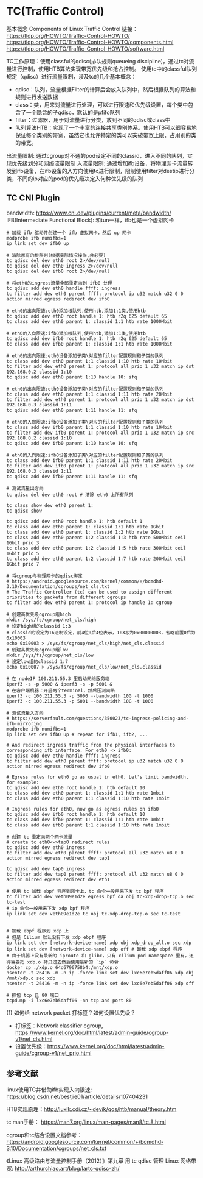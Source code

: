 


# TC(Traffic Control)
基本概念 Components of Linux Traffic Control 链接：
https://tldp.org/HOWTO/Traffic-Control-HOWTO/
https://tldp.org/HOWTO/Traffic-Control-HOWTO/components.html
https://tldp.org/HOWTO/Traffic-Control-HOWTO/software.html

TC工作原理：使用classful的qdisc(排队规则queueing discipline)，通过tc对流量进行控制，使用HTB算法实现带宽优先级和抢占控制。
使用tc中的classful队列规定（qdisc）进行流量限制，涉及tc的几个基本概念：
* qdisc：队列，流量根据Filter的计算后会放入队列中，然后根据队列的算法和规则进行发送数据
* class：类，用来对流量进行处理，可以进行限速和优先级设置，每个类中包含了一个隐含的子qdisc，默认的是pfifo队列
* filter：过滤器，用于对流量进行分类，放到不同的qdisc或class中
* 队列算法HTB：实现了一个丰富的连接共享类别体系。使用HTB可以很容易地保证每个类别的带宽，虽然它也允许特定的类可以突破带宽上限，占用别的类的带宽。

出流量限制: 通过cgroup对不通的pod设定不同的classid，进入不同的队列，实现优先级划分和网络流量限制
入流量限制: 通过增加ifb设备，将物理网卡流量转发到ifb设备，在ifb设备的入方向使用tc进行限制，限制使用filter对destip进行分类，不同的ip对应的pod的优先级决定入何种优先级的队列


## TC CNI Plugin
bandwidth: https://www.cni.dev/plugins/current/meta/bandwidth/
IFB(Intermediate Functional Block): 和tun一样，ifb也是一个虚拟网卡


```shell
# 加载 ifb 驱动并创建一个 ifb 虚拟网卡，然后 up 网卡
modprobe ifb numifbs=1
ip link set dev ifb0 up

# 清除原有的根队列(根据实际情况操作,非必要)
tc qdisc del dev eth0 root 2>/dev/null
tc qdisc del dev eth0 ingress 2>/dev/null
tc qdisc del dev ifb0 root 2>/dev/null

# 将eth0的ingress流量全部重定向到 ifb0 处理
tc qdisc add dev eth0 handle ffff: ingress
tc filter add dev eth0 parent ffff: protocol ip u32 match u32 0 0 action mirred egress redirect dev ifb0

# eth0的出向限速:eth0添加根队列,使用htb,添加1:1类,使用htb 
tc qdisc add dev eth0 root handle 1: htb r2q 625 default 65
tc class add dev eth0 parent 1: classid 1:1 htb rate 1000Mbit

# eth0的入向限速:ifb0添加根队列,使用htb,添加1:1类,使用htb 
tc qdisc add dev ifb0 root handle 1: htb r2q 625 default 65
tc class add dev ifb0 parent 1: classid 1:1 htb rate 1000Mbit

# eth0的出向限速:eth0设备添加子类\对应的filter配置规则和子类的队列
tc class add dev eth0 parent 1:1 classid 1:10 htb rate 10Mbit
tc filter add dev eth0 parent 1: protocol all prio 1 u32 match ip dst 192.168.0.2 classid 1:10
tc qdisc add dev eth0 parent 1:10 handle 10: sfq

# eth0的出向限速:eth0设备添加子类\对应的filter配置规则和子类的队列
tc class add dev eth0 parent 1:1 classid 1:11 htb rate 20Mbit
tc filter add dev eth0 parent 1: protocol all prio 1 u32 match ip dst 192.168.0.3 classid 1:11
tc qdisc add dev eth0 parent 1:11 handle 11: sfq

# eth0的入向限速:ifb0设备添加子类\对应的filter配置规则和子类的队列
tc class add dev ifb0 parent 1:1 classid 1:10 htb rate 10Mbit
tc filter add dev ifb0 parent 1: protocol all prio 1 u32 match ip src 192.168.0.2 classid 1:10
tc qdisc add dev ifb0 parent 1:10 handle 10: sfq

# eth0的入向限速:ifb0设备添加子类\对应的filter配置规则和子类的队列
tc class add dev ifb0 parent 1:1 classid 1:11 htb rate 20Mbit
tc filter add dev ifb0 parent 1: protocol all prio 1 u32 match ip src 192.168.0.3 classid 1:11
tc qdisc add dev ifb0 parent 1:11 handle 11: sfq

```

```shell
# 测试流量出方向
tc qdisc del dev eth0 root # 清除 eth0 上所有队列

tc class show dev eth0 parent 1:
tc qdisc show

tc qdisc add dev eth0 root handle 1: htb default 1
tc class add dev eth0 parent 1: classid 1:1 htb rate 1Gbit
tc class add dev eth0 parent 1: classid 1:2 htb rate 1Gbit
tc class add dev eth0 parent 1:2 classid 1:3 htb rate 500Mbit ceil 1Gbit prio 3
tc class add dev eth0 parent 1:2 classid 1:5 htb rate 300Mbit ceil 1Gbit prio 5
tc class add dev eth0 parent 1:2 classid 1:7 htb rate 200Mbit ceil 1Gbit prio 7

# 将cgroup与物理网卡的qdisc绑定
# https://android.googlesource.com/kernel/common/+/bcmdhd-3.10/Documentation/cgroups/net_cls.txt
# The Traffic Controller (tc) can be used to assign different priorities to packets from different cgroups
tc filter add dev eth0 parent 1: protocol ip handle 1: cgroup

# 创建高优先级cgroup组high
mkdir /sys/fs/cgroup/net_cls/high
# 设定high组的classid 1:3
# classid的设定为16进制设定，前4位:后4位表示，1:3写为0x00010003，省略前置0后为0x10003
echo 0x10003 > /sys/fs/cgroup/net_cls/high/net_cls.classid
# 创建高优先级cgroup组low
mkdir /sys/fs/cgroup/net_cls/low
# 设定low组的classid 1:7
echo 0x10007 > /sys/fs/cgroup/net_cls/low/net_cls.classid

# 在 nodeIP 100.211.55.3 里启动网络服务端
iperf3 -s -p 5000 & iperf3 -s -p 5001 &
# 在客户端机器上开启两个terminal，然后压测网络
iperf3 -c 100.211.55.3 -p 5000 --bandwidth 10G -t 1000
iperf3 -c 100.211.55.3 -p 5001 --bandwidth 10G -t 1000

# 测试流量入方向
# https://serverfault.com/questions/350023/tc-ingress-policing-and-ifb-mirroring
modprobe ifb numifbs=1
ip link set dev ifb0 up # repeat for ifb1, ifb2, ...

# And redirect ingress traffic from the physical interfaces to corresponding ifb interface. For eth0 -> ifb0:
tc qdisc add dev eth0 handle ffff: ingress
tc filter add dev eth0 parent ffff: protocol ip u32 match u32 0 0 action mirred egress redirect dev ifb0

# Egress rules for eth0 go as usual in eth0. Let's limit bandwidth, for example:
tc qdisc add dev eth0 root handle 1: htb default 10
tc class add dev eth0 parent 1: classid 1:1 htb rate 1mbit
tc class add dev eth0 parent 1:1 classid 1:10 htb rate 1mbit

# Ingress rules for eth0, now go as egress rules on ifb0
tc qdisc add dev ifb0 root handle 1: htb default 10
tc class add dev ifb0 parent 1: classid 1:1 htb rate 1mbit
tc class add dev ifb0 parent 1:1 classid 1:10 htb rate 1mbit

```

```shell
# 创建 tc 重定向两个网卡流量
# create tc eth0<->tap0 redirect rules
tc qdisc add dev eth0 ingress
tc filter add dev eth0 parent ffff: protocol all u32 match u8 0 0 action mirred egress redirect dev tap1

tc qdisc add dev tap0 ingress
tc filter add dev tap0 parent ffff: protocol all u32 match u8 0 0 action mirred egress redirect dev eth1

# 使用 tc 加载 ebpf 程序到网卡上，tc 命令一般用来下发 tc bpf 程序
tc filter add dev veth09e1d2e egress bpf da obj tc-xdp-drop-tcp.o sec tc-test
# ip 命令一般用来下发 xdp bpf 程序
ip link set dev veth09e1d2e tc obj tc-xdp-drop-tcp.o sec tc-test


# 加载 ebpf 程序到 xdp 上
# 但是 Cilium 默认没有下发 xdp ebpf 程序
ip link set dev [network-device-name] xdp obj xdp_drop_all.o sec xdp
ip link set dev [network-device-name] xdp off # 卸载 xdp ebpf 程序
# 由于机器上没有最新的 iproute 和 glibc，只有 cilium pod namespace 里有，还得需要把 xdp.o 拷贝过去然后使用最新的 `ip` 命令
docker cp ./xdp.o 64d6796758b4:/mnt/xdp.o
nsenter -t 26416 -m -n ip -force link set dev lxc6e7eb5daff06 xdp obj /mnt/xdp.o sec xdp
nsenter -t 26416 -m -n ip -force link set dev lxc6e7eb5daff06 xdp off

# 抓包 tcp 且 80 端口
tcpdump -i lxc6e7eb5daff06 -nn tcp and port 80
```


(1) 如何给 network packet 打标签？如何设置优先级？
* 打标签：Network classifier cgroup, https://www.kernel.org/doc/html/latest/admin-guide/cgroup-v1/net_cls.html
* 设置优先级：https://www.kernel.org/doc/html/latest/admin-guide/cgroup-v1/net_prio.html



## 参考文献
linux使用TC并借助ifb实现入向限速: https://blog.csdn.net/bestjie01/article/details/107404231

HTB实现原理：http://luxik.cdi.cz/~devik/qos/htb/manual/theory.htm

tc man手册： https://man7.org/linux/man-pages/man8/tc.8.html

cgroup和tc结合设置文档参考：https://android.googlesource.com/kernel/common/+/bcmdhd-3.10/Documentation/cgroups/net_cls.txt

《Linux 高级路由与流量控制手册（2012）》第九章 用 tc qdisc 管理 Linux 网络带宽: http://arthurchiao.art/blog/lartc-qdisc-zh/
